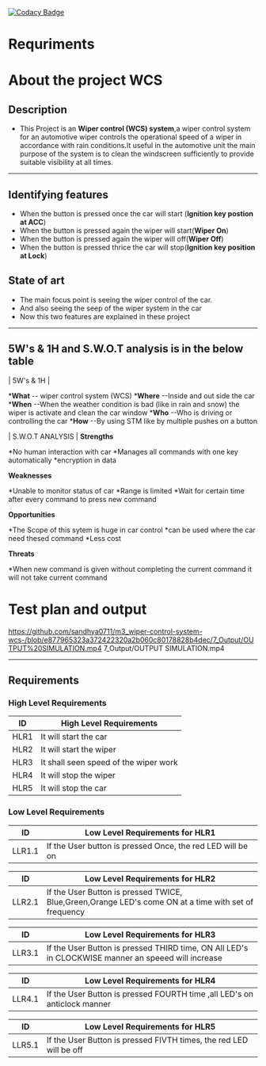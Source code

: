 
[![Codacy Badge](https://app.codacy.com/project/badge/Grade/7a680067623540658f38670e59d5b1d4)](https://www.codacy.com/gh/sandhya0711/m3_wiper-control-system-wcs-/dashboard?utm_source=github.com&amp;utm_medium=referral&amp;utm_content=sandhya0711/m3_wiper-control-system-wcs-&amp;utm_campaign=Badge_Grade)

# Requriments

#  About the project WCS
## Description
 * This Project is an __Wiper control (WCS) system__,a wiper control system for an automotive wiper controls the operational speed of a wiper in accordance with rain conditions.It useful in the automotive unit the main purpose of the system is to clean the windscreen sufficiently to provide suitable visibility at all times.

---

## Identifying features
 * When the button is pressed once the car will start (__Ignition key postion at ACC__)
 * When the button is pressed again the wiper will start(__Wiper On__)
 * When the button is pressed again the wiper will off(__Wiper Off__)
 * When the button is pressed thrice the car will stop(__Ignition key position at Lock__)

## State of art
 * The main focus point is seeing the wiper control of the car.
 * And also seeing the seep of the wiper system in the car
 * Now this two features are explained in these project

---
## 5W's & 1H and S.W.O.T analysis is in the below table 

| 5W's & 1H | 

*__What__  -- wiper control system (WCS)
*__Where__ --Inside and out side the car
*__When__  --When the weather condition is bad (like in rain and snow) the wiper is activate and clean the car window
*__Who__   --Who is driving or controlling the car
*__How__   --By using STM like by multiple pushes on a button

| S.W.O.T ANALYSIS |
__Strengths__ 

*No human interaction with car
*Manages all commands with one key automatically
*encryption in data

__Weaknesses__

*Unable to monitor status of car
*Range is limited
*Wait for certain time after every command to press new command 

__Opportunities__

*The Scope of this sytem is huge in car control
*can be used where  the car need thesed command
*Less cost

__Threats__

*When new command is given without completing the current command it will not take current command 

# Test plan and output 
https://github.com/sandhya0711/m3_wiper-control-system-wcs-/blob/e877965323a372422320a2b060c80178828b4dec/7_Output/OUTPUT%20SIMULATION.mp4
7_Output/OUTPUT SIMULATION.mp4

---

## Requirements


### High Level Requirements

| ID | High Level Requirements |
| -------- | -------------- |
| HLR1 | It will start the car|
| HLR2 | It will start the wiper |
| HLR3 | It shall seen speed of the wiper work |
| HLR4 | It will stop the wiper |
| HLR5 | It will stop the car |


### Low Level Requirements

| ID | Low Level Requirements for HLR1|     
| ----- | ----- | 
| LLR1.1 | If the User button is pressed Once, the red LED will be on |      

| ID | Low Level Requirements for HLR2|
| ----- | ----- |
| LLR2.1 | If the User Button is pressed TWICE, Blue,Green,Orange LED's come ON at a time with set of frequency |

| ID | Low Level Requirements for HLR3| 
| -------- | -------------- |
| LLR3.1 |  If the User Button is pressed THIRD time, ON All LED's in CLOCKWISE manner an speeed will increase |  

| ID | Low Level Requirements for HLR4|
| -------- | -------------- |
| LLR4.1 | If the User Button is pressed FOURTH time ,all LED's on anticlock manner |

| ID | Low Level Requirements for HLR5|
| -------- | -------------- |
| LLR5.1 | If the User Button is pressed FIVTH times, the red LED will be off |
